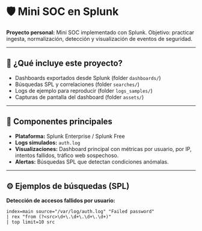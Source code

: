 # 🛡️ Mini SOC en Splunk

**Proyecto personal:** Mini SOC implementado con Splunk. Objetivo: practicar ingesta, normalización, detección y visualización de eventos de seguridad.

---

## 🎯 ¿Qué incluye este proyecto?
- Dashboards exportados desde Splunk (folder `dashboards/`)
- Búsquedas SPL y correlaciones (folder `searches/`)
- Logs de ejemplo para reproducir (folder `logs_samples/`)
- Capturas de pantalla del dashboard (folder `assets/`)

---

## 🧩 Componentes principales

- **Plataforma:** Splunk Enterprise / Splunk Free
- **Logs simulados:** `auth.log`
- **Visualizaciones:** Dashboard principal con métricas por usuario, por IP, intentos fallidos, tráfico web sospechoso.
- **Alertas:** Búsquedas SPL que detectan condiciones anómalas.

---

## ⚙️ Ejemplos de búsquedas (SPL)

**Detección de accesos fallidos por usuario:**
```spl
index=main source="/var/log/auth.log" "Failed password"
| rex "from (?<src>\d+\.\d+\.\d+\.\d+)"
| top limit=10 src

